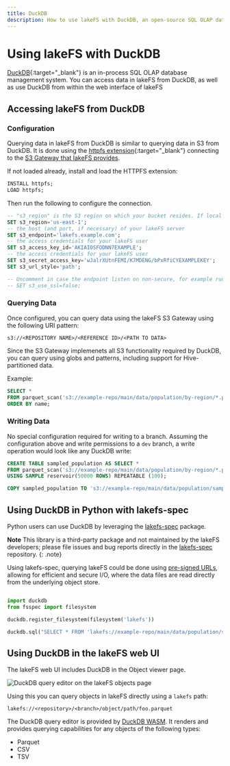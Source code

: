 ```yaml
---
title: DuckDB
description: How to use lakeFS with DuckDB, an open-source SQL OLAP database management system.
---
```


# Using lakeFS with DuckDB

[DuckDB](https://duckdb.org/){:target="_blank"} is an in-process SQL OLAP database management system. You can access data in lakeFS from DuckDB, as well as use DuckDB from within the web interface of lakeFS



## Accessing lakeFS from DuckDB
### Configuration

Querying data in lakeFS from DuckDB is similar to querying data in S3 from DuckDB. It is done using the [httpfs extension](https://duckdb.org/docs/stable/core_extensions/httpfs/overview){:target="_blank"} connecting to the [S3 Gateway that lakeFS provides](https://docs.lakefs.io/understand/architecture.html#s3-gateway).

If not loaded already, install and load the HTTPFS extension: 

```sql
INSTALL httpfs;
LOAD httpfs;
```

Then run the following to configure the connection. 

```sql
-- "s3_region" is the S3 region on which your bucket resides. If local storage, or not S3, then just set it to "us-east-1".
SET s3_region='us-east-1';
-- the host (and port, if necessary) of your lakeFS server
SET s3_endpoint='lakefs.example.com';
-- the access credentials for your lakeFS user
SET s3_access_key_id='AKIAIOSFODNN7EXAMPLE'; 
-- the access credentials for your lakeFS user
SET s3_secret_access_key='wJalrXUtnFEMI/K7MDENG/bPxRfiCYEXAMPLEKEY'; 
SET s3_url_style='path';

-- Uncomment in case the endpoint listen on non-secure, for example running lakeFS locally.
-- SET s3_use_ssl=false;
```

### Querying Data

Once configured, you can query data using the lakeFS S3 Gateway using the following URI pattern:

```text
s3://<REPOSITORY NAME>/<REFERENCE ID>/<PATH TO DATA>
```

Since the S3 Gateway implemenets all S3 functionality required by DuckDB, you can query using globs and patterns, including support for Hive-partitioned data.

Example:

```sql
SELECT * 
FROM parquet_scan('s3://example-repo/main/data/population/by-region/*.parquet', HIVE_PARTITIONING=1) 
ORDER BY name;
```

### Writing Data

No special configuration required for writing to a branch. Assuming the configuration above and write permissions to a `dev` branch,
a write operation would look like any DuckDB write:

```sql
CREATE TABLE sampled_population AS SELECT * 
FROM parquet_scan('s3://example-repo/main/data/population/by-region/*.parquet', HIVE_PARTITIONING=1) 
USING SAMPLE reservoir(50000 ROWS) REPEATABLE (100);

COPY sampled_population TO 's3://example-repo/main/data/population/sample.parquet'; -- actual write happens here
```

## Using DuckDB in Python with lakefs-spec

Python users can use DuckDB by leveraging the [lakefs-spec](https://lakefs-spec.org/latest/) package. 

**Note** This library is a third-party package and not maintained by the lakeFS developers; please file issues and bug reports directly
in the [lakefs-spec](https://github.com/aai-institute/lakefs-spec) repository.
{: .note}

Using lakefs-spec, querying lakeFS could be done using [pre-signed URLs](../security/presigned-url.html), allowing for efficient and secure I/O, where the data files are read directly from the underlying object store.

```python

import duckdb
from fsspec import filesystem

duckdb.register_filesystem(filesystem('lakefs'))

duckdb.sql("SELECT * FROM 'lakefs://example-repo/main/data/population/sample.parquet'")
```

## Using DuckDB in the lakeFS web UI

The lakeFS web UI includes DuckDB in the Object viewer page. 

![DuckDB query editor on the lakeFS objects page](/assets/img/duckdb.png)

Using this you can query objects in lakeFS directly using a `lakefs` path: 

    lakefs://<repository>/<branch>/object/path/foo.parquet

The DuckDB query editor is provided by [DuckDB WASM](https://github.com/duckdb/duckdb-wasm). It renders and provides querying capabilities for any objects of the following types:

* Parquet
* CSV
* TSV
